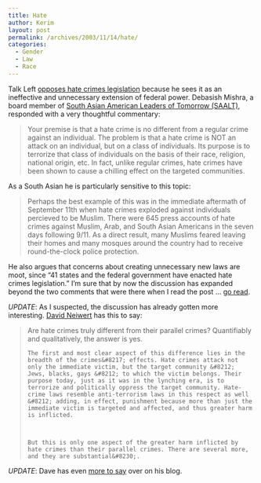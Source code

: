 ```yaml
---
title: Hate
author: Kerim
layout: post
permalink: /archives/2003/11/14/hate/
categories:
  - Gender
  - Law
  - Race
---
```

Talk Left <a href="http://www.talkleft.com/archives/004885.html" onclick="_gaq.push(['_trackEvent', 'outbound-article', 'http://www.talkleft.com/archives/004885.html', 'opposes hate crimes legislation']);" >opposes hate crimes legislation</a> because he sees it as an ineffective and unnecessary extension of federal power. Debasish Mishra, a board member of <a href="http://www.saalt.org/" onclick="_gaq.push(['_trackEvent', 'outbound-article', 'http://www.saalt.org/', 'South Asian American Leaders of Tomorrow (SAALT)']);" >South Asian American Leaders of Tomorrow (SAALT)</a>, responded with a very thoughtful commentary:


>   Your premise is that a hate crime is no different from a regular crime against an individual. The problem is that a hate crime is NOT an attack on an individual, but on a class of individuals. Its purpose is to terrorize that class of individuals on the basis of their race, religion, national origin, etc. In fact, unlike regular crimes, hate crimes have been shown to cause a chilling effect on the targeted communities.


As a South Asian he is particularly sensitive to this topic:


>   Perhaps the best example of this was in the immediate aftermath of September 11th when hate crimes exploded against individuals percieved to be Muslim. There were 645 press accounts of hate crimes against Muslim, Arab, and South Asian Americans in the seven days following 9/11. As a direct result, many Muslims feared leaving their homes and many mosques around the country had to receive round-the-clock police protection.


He also argues that concerns about creating unnecessary new laws are moot, since &#8220;41 states and the federal government have enacted hate crimes legislation.&#8221; I&#8217;m sure that by now the discussion has expanded beyond the two comments that were there when I read the post &#8230; <a href="http://www.talkleft.com/archives/004885.html" onclick="_gaq.push(['_trackEvent', 'outbound-article', 'http://www.talkleft.com/archives/004885.html', 'go read']);" >go read</a>.

*UPDATE*: As I suspected, the discussion has already gotten more interesting. <a href="http://dneiwert.blogspot.com/" onclick="_gaq.push(['_trackEvent', 'outbound-article', 'http://dneiwert.blogspot.com/', 'David Neiwert']);" >David Neiwert</a> has this to say:


>   Are hate crimes truly different from their parallel crimes? Quantifiably and qualitatively, the answer is yes. 
>   
>   
>     The first and most clear aspect of this difference lies in the breadth of the crimes&#8217; effects. Hate crimes attack not only the immediate victim, but the target community &#8212; Jews, blacks, gays &#8212; to which the victim belongs. Their purpose today, just as it was in the lynching era, is to terrorize and politically oppress the target community. Hate-crime laws resemble anti-terrorism laws in this respect as well &#8212; adding, in effect, punishment because more than just the immediate victim is targeted and affected, and thus greater harm is inflicted.
>   
>   
>   
>     But this is only one aspect of the greater harm inflicted by hate crimes than their parallel crimes. There are several more, and they are substantial&#8230;.
>   


*UPDATE*: Dave has even <a href="http://dneiwert.blogspot.com/archives/2003_11_09_dneiwert_archive.html#106876765653991798" onclick="_gaq.push(['_trackEvent', 'outbound-article', 'http://dneiwert.blogspot.com/archives/2003_11_09_dneiwert_archive.html#106876765653991798', 'more to say']);" >more to say</a> over on his blog.

